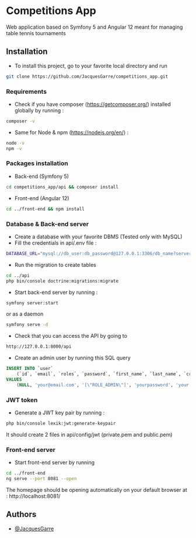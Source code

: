 
# Competitions App


Web application based on Symfony 5 and Angular 12 meant for managing table tennis tournaments

## Installation




- To install this project, go to your favorite local directory and run

```bash
git clone https://github.com/JacquesGarre/competitions_app.git
```
### Requirements
- Check if you have composer (https://getcomposer.org/) installed globally by running :  
```bash
composer -v
```
- Same for Node & npm (https://nodejs.org/en/) : 

```bash
node -v
npm -v
```

### Packages installation
 - Back-end (Symfony 5)
```bash
cd competitions_app/api && composer install
```
 - Front-end (Angular 12)
```bash
cd ../front-end && npm install
```

### Database & Back-end server
 - Create a database with your favorite DBMS (Tested only with MySQL)
 - Fill the credentials in api/.env file : 
```bash
DATABASE_URL="mysql://db_user:db_password@127.0.0.1:3306/db_name?serverVersion=5.7"
```
- Run the migration to create tables
```bash
cd ../api
php bin/console doctrine:migrations:migrate
```
- Start back-end server by running : 
```bash
symfony server:start
```
or as a daemon
```bash
symfony serve -d
```
- Check that you can access the API by going to 
```bash
http://127.0.0.1:8000/api
```

- Create an admin user by running this SQL query 
```sql
INSERT INTO `user` 
    (`id`, `email`, `roles`, `password`, `first_name`, `last_name`, `created_at`, `updated_at`, `licence_number`, `points`, `genre`, `club`) 
VALUES 
    (NULL, 'your@email.com', '[\"ROLE_ADMIN\"]', 'yourpassword', 'your Firstname', 'your Lastname', '', NULL, NULL, NULL, NULL, NULL);
```

### JWT token

- Generate a JWT key pair by running : 
```bash
php bin/console lexik:jwt:generate-keypair
```
It should create 2 files in api/config/jwt (private.pem and public.pem)

### Front-end server
- Start front-end server by running
```bash
cd ../front-end
ng serve --port 8081 --open
```
The homepage should be opening automatically on your default browser at : 
http://localhost:8081/
## Authors

- [@JacquesGarre](https://github.com/JacquesGarre)

